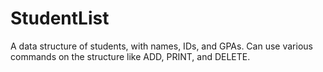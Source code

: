 # StudentList
A data structure of students, with names, IDs, and GPAs. Can use various commands on the structure like ADD, PRINT, and DELETE.
